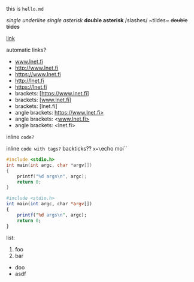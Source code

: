 this is `hello.md`

_single underline_
*single asterisk*
**double asterisk**
/slashes/
~tildes~
~~double tildes~~

[link](https://stackoverflow.com/)


automatic links?
- www.lnet.fi
- http://www.lnet.fi
- https://www.lnet.fi
- http://lnet.fi
- https://lnet.fi
- brackets: [https://www.lnet.fi]
- brackets: [www.lnet.fi]
- brackets: [lnet.fi]
- angle brackets: https://www.lnet.fi>
- angle brackets: <www.lnet.fi>
- angle brackets: <lnet.fi>


inline `code?` 

inline <code>code with tags?</code>
backticks?? `x=\`echo moi\``


```c
#include <stdio.h>
int main(int argc, char *argv[])
{
	printf("%d args\n", argc);
	return 0;
}
```


```perl
#include <stdio.h>
int main(int argc, char *argv[])
{
	printf("%d args\n", argc);
	return 0;
}
```



list:

1. foo
2. bar
- doo
- asdf
